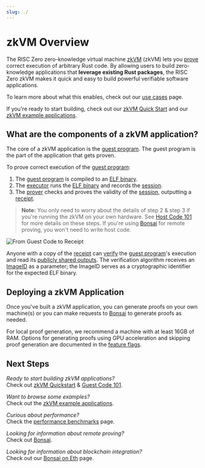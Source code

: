 ```yaml
---
slug: ./
---
```


# zkVM Overview

The RISC Zero zero-knowledge virtual machine [zkVM] (zkVM) lets you [prove]
correct execution of arbitrary Rust code. By allowing users to build
zero-knowledge applications that **leverage existing Rust packages**, the RISC
Zero zkVM makes it quick and easy to build powerful verifiable software
applications.

To learn more about what this enables, check out our [use cases] page.

If you're ready to start building, check out our [zkVM Quick Start][quickstart]
and our [zkVM example applications][examples].

## What are the components of a zkVM application?

The core of a zkVM application is the [guest program].
The guest program is the part of the application that gets proven.

To prove correct execution of the [guest program]:

1. The [guest program] is compiled to an [ELF binary]. <br/>
2. The [executor] runs the [ELF binary] and records the [session].
3. The [prover] checks and proves the validity of the [session], outputting a
   [receipt].

> **Note:** You only need to worry about the details of step 2 & step 3 if
> you're running the zkVM on your own hardware. See [Host Code 101][host program] for more details on these steps. If you're using [Bonsai] for remote
> proving, you won't need to write host code.

![From Guest Code to Receipt](/diagrams/from-rust-to-receipt.png)

Anyone with a copy of the [receipt] can [verify] the [guest program]'s execution
and read its [publicly shared outputs][journal]. The verification algorithm
receives an [ImageID] as a parameter; the ImageID serves as a cryptographic
identifier for the expected ELF binary.

## Deploying a zkVM Application

Once you've built a zkVM application, you can generate proofs on your own
machine(s) or you can make requests to [Bonsai] to generate proofs as needed.

For local proof generation, we recommend a machine with at least 16GB of RAM.
Options for generating proofs using GPU acceleration and skipping proof
generation are documented in the [feature flags].

## Next Steps

_Ready to start building zkVM applications?_ <br/>
Check out [zkVM Quickstart][quickstart] & [Guest Code 101][guest program].

_Want to browse some examples?_ <br/>
Check out the [zkVM example applications][examples].

_Curious about performance?_ <br/>
Check the [performance benchmarks][benchmarks] page.

_Looking for information about remote proving?_ <br/>
Check out [Bonsai].

_Looking for information about blockchain integration?_ <br/>
Check out our [Bonsai on Eth] page.

[alloy]: https://github.com/alloy-rs

[benchmarks]: ./benchmarks.md

[Bonsai]: ../generating-proofs/remote-proving.md

[Bonsai on Eth]: ../blockchain-integration/bonsai-on-eth.md

[cargo]: https://doc.rust-lang.org/cargo/index.html

[chess]: https://github.com/risc0/risc0/tree/release-1.0/examples/chess#zk-checkmate

[continuations]: https://www.risczero.com/news/continuations

[ethers]: https://github.com/ethers-io/ethers.js

[examples]: ./examples.md

[imageID]: /terminology#image-id

[receipt]: ./receipts.md

[ELF binary]: /terminology#elf-binary

[execution trace]: /terminology#execution-trace

[executor]: /terminology#executor

[feature flags]: https://github.com/risc0/risc0#feature-flags

[guest program]: ./guest-code-101.md

[host]: /terminology#host-program

[host program]: ./host-code-101.md

[journal]: /terminology#journal

[json]: https://github.com/risc0/risc0/tree/release-1.0/examples/json

[prove]: /terminology#validity-proof

[proofs]: /terminology#validity-proof

[prover]: /terminology#prover

[quickstart]: ./quickstart.md

[revm]: https://github.com/bluealloy/revm

[segments]: /terminology#segment

[session]: /terminology#session

[use cases]: ../use-cases.md

[verify]: /terminology#verify

[waldo]: https://www.risczero.com/news/waldo

[zeth]: https://risczero.com/news/zeth-release

[zkVM]: /terminology#zero-knowledge-virtual-machine-zkvm
